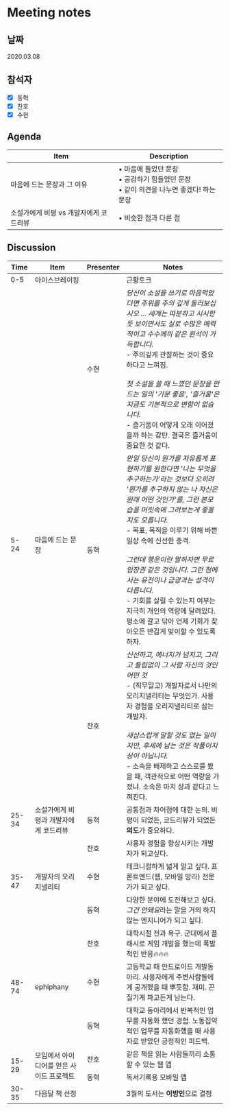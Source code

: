 # Meeting notes

## 날짜

2020.03.08

## 참석자

- [x] 동혁
- [x] 찬호
- [x] 수현

## Agenda

Item | Description
---- | ----
마음에 드는 문장과 그 이유 | •  마음에 들었던 문장 <br> • 공감하기 힘들었던 문장 <br> • 같이 의견을 나누면 좋겠다! 하는 문장
소설가에게 비평 vs 개발자에게 코드리뷰 | •  비슷한 점과 다른 점


## Discussion

<table>
  <thead>
    <tr>
      <th>Time</th>
      <th>Item</th>
      <th>Presenter</th>
      <th>Notes</th>
    </tr>
  </thead>
  <tbody>
    <tr>
      <td>0-5</td>
      <td>아이스브레이킹</td>
      <td></td>
      <td>근황토크</td>
    </tr>
    <tr>
      <td rowspan="3">5-24</td>
      <td rowspan="3">마음에 드는 문장</td>
      <td>수현</td>
      <td><i>당신이 소설을 쓰기로 마음먹었다면 주위를 주의 깊게 둘러보십시오 ... 세계는 따분하고 시시한 듯 보이면서도 실로  수많은 매력적이고 수수께끼 같은 원석이 가득합니다.</i> <br> - 주의깊게 관찰하는 것이 중요하다고 느껴짐.<br><br>  <i>첫 소설을 쓸 때 느꼈던 문장을 만드는 일의 '기분 좋음', '즐거움'은 지금도 기본적으로 변함이 없습니다.</i><br> -  즐거움이 어떻게 오래 이어졌을까 하는 감탄. 결국은 즐거움이 중요한 것 같다.</td>
    </tr>
    <tr>
      <td>동혁</td>
      <td>
        <i>만일 당신이 뭔가를 자유롭게 표현하기를 원한다면 '나는 무엇을 추구하는가'라는 것보다 오히려 '뭔가를 추구하지 않는   나 자신은 원래 어떤 것인가'를, 그런 본모습을 머릿속에 그려보는게 좋을지도 모릅니다.</i><br>
        - 목표, 목적을 이루기 위해 바쁜 일상 속에 신선한 충격. <br><br> 
        <i>그런데 행운이란 말하자면 무료 입장권 같은 것입니다. 그런 점에서는 유전이나 금광과는 성격이 다릅니다.</i><br>
        - 기회를 살릴 수 있는지 여부는 지극히 개인의 역량에 달려있다. 평소에 갈고 닦아 언제 기회가 찾아오든 반갑게 맞이할 수 있도록 하자.
      </td>
    </tr>
    <tr>
      <td>찬호</td>
      <td>
        <i>신선하고, 에너지가 넘치고, 그리고 틀림없이 그 사람 자신의 것인 어떤 것</i><br>
        - (직무말고) 개발자로서 나만의 오리지낼리티는 무엇인가. 사용자 경험을 오리지낼리티로 삼는 개발자.<br><br>   <i>새삼스럽게 말할 것도 없는 일이지만, 후세에 남는 것은 작품이지 상이 아닙니다.</i><br>
        - 소속을 배제하고 스스로를 봤을 때, 객관적으로 어떤 역량을 가졌냐. 소속은 마치 상과 같다고 느껴진다.</td>
    </tr>
    <tr>
      <td>25-34</td>
      <td>소설가에게 비평과 개발자에게 코드리뷰</td>
      <td>동혁</td>
      <td>공통점과 차이점에 대한 논의. 비평이 되었든, 코드리뷰가 되었든 <b>의도</b>가 중요하다.</td>
    </tr>
    <tr>
      <td rowspan="3">35-47</td>
      <td rowspan="3">개발자의 오리지낼리티</td>
      <td>찬호</td>
      <td>사용자 경험을 향상시키는 개발자가 되고싶다.</td>
    </tr>
    <tr>
      <td>수현</td>
      <td>테크니컬하게 넓게 알고 싶다. 프론트엔드(웹, 모바일 망라) 전문가가 되고 싶다.</td>
    </tr>
    <tr>
      <td>동혁</td>
      <td>다양한 분야에 도전해보고 싶다. <i>그건 안돼요</i>라는 말을 거의 하지 않는 엔지니어가 되고 싶다.</td>
    </tr>
    <tr>
      <td rowspan="3">48-74</td>
      <td rowspan="3">ephiphany</td>
      <td>찬호</td>
      <td>대학시절 전과 욕구. 군대에서 플래시로 게임 개발을 했는데 폭발적인 반응🔥🔥🔥</td>
    </tr>
    <tr>
      <td>수현</td>
      <td>고등학교 때 안드로이드 개발동아리. 사용자에게 주변사람들에게 공개했을 때 뿌듯함. 재미. 끈질기게 파고든게 남는다.</td>
    </tr>
    <tr>
      <td>동혁</td>
      <td>대학교 동아리에서 반복적인 업무를 자동화 했던 경험. 노동집약적인 업무를 자동화했을 때 사용자로 받았던 긍정적인 피드백.</td>
    </tr>
    <tr>
      <td rowspan="2">15-29</td>
      <td rowspan="2">모임에서 아이디어를 얻은 사이드 프로젝트</td>
      <td>찬호</td>
      <td>같은 책을 읽는 사람들끼리 소통할 수 있는 웹 앱</td>
    </tr>
    <tr>
      <td>동혁</td>
      <td>독서기록용 모바일 앱</td>
    </tr>
    <tr>
      <td>30-35</td>
      <td>다음달 책 선정</td>
      <td></td>
      <td>3월의 도서는 <b>이방인</b>으로 결정</td>
    </tr>
  </tbody>
</table>
